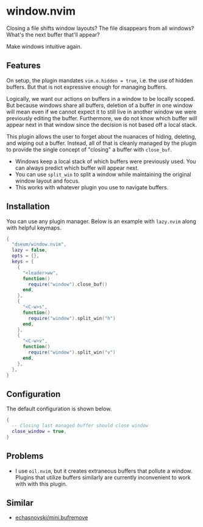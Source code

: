 # window.nvim

Closing a file shifts window layouts? The file disappears from all windows? What's the next buffer that'll appear?

Make windows intuitive again. 

## Features

On setup, the plugin mandates `vim.o.hidden = true`, i.e. the use of hidden buffers. But that is not expressive enough for managing buffers.

Logically, we want our actions on buffers in a window to be locally scoped. But because windows share all buffers, deletion of a buffer in one window will mean even if we cannot expect it to still live in another window we were previously editing the buffer. Furthermore, we do not know which buffer will appear next in that window since the decision is not based off a local stack.

This plugin allows the user to forget about the nuanaces of hiding, deleting, and wiping out a buffer. Instead, all of that is cleanly managed by the plugin to provide the single concept of "closing" a buffer with `close_buf`.

- Windows keep a local stack of which buffers were previously used. You can always predict which buffer will appear next.
- You can use `split_win` to split a window while maintaining the original window layout and focus.
- This works with whatever plugin you use to navigate buffers.

## Installation

You can use any plugin manager. Below is an example with `lazy.nvim` along with helpful keymaps.

```lua
{
  "dseum/window.nvim",
  lazy = false,
  opts = {},
  keys = {
    {
      "<leader>ww",
      function()
        require("window").close_buf()
      end,
    },
    {
      "<C-w>s",
      function()
        require("window").split_win("h")
      end,
    },
    {
      "<C-w>v",
      function()
        require("window").split_win("v")
      end,
    },
  },
}
```

## Configuration

The default configuration is shown below.
```lua
{
  -- Closing last managed buffer should close window
  close_window = true,
}
```

## Problems
- I use `oil.nvim`, but it creates extraneous buffers that pollute a window. Plugins that utilize buffers similarly are currently inconvenient to work with with this plugin.

## Similar

- [echasnovski/mini.bufremove](https://github.com/echasnovski/mini.bufremove)
